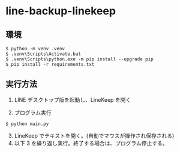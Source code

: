 # line-backup-linekeep

## 環境

```
$ python -m venv .venv
$ .venv\Scripts\Activate.bat
$ .venv\Scripts\python.exe -m pip install --upgrade pip
$ pip install -r requirements.txt
```

## 実行方法

1. LINE デスクトップ版を起動し、LineKeep を開く

2. プログラム実行

```
$ python main.py
```

3. LineKeep でテキストを開く。(自動でマウスが操作され保存される)
4. 以下 3 を繰り返し実行。終了する場合は、プログラム停止する。
